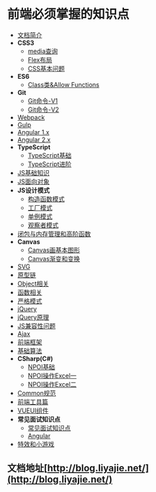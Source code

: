 # 前端必须掌握的知识点

- [文档简介]()
- **CSS3**
    - [media查询](document/css3/media)
    - [Flex布局](document/css3/flex)
    - [CSS基本问题](document/css3/base)
- **ES6**
    - [Class类&Allow Functions](document/es6/class)
- **Git**
    - [Git命令-V1](document/git/git01)
    - [Git命令-V2](document/git/git02)
- [Webpack](document/webpack/webpack)
- [Gulp](document/gulp/gulp)
- [Angular 1.x](document/angular/angular1)
- [Angular 2.x](document/angular/angular2)
- **TypeScript**
    - [TypeScript基础](document/typescript/base-typescript)
    - [TypeScript进阶](document/typescript/advance-typescript)
- [JS基础知识](document/js-base)
- [JS面向对象](document/object-oriented)
- **JS设计模式**
    - [构造函数模式](document/jsdesignpatterns/01constructor-model)
    - [工厂模式](document/jsdesignpatterns/02factory-model)
    - [单例模式](document/jsdesignpatterns/03singleton-model)
    - [观察者模式](document/jsdesignpatterns/04observer-model)
- [闭包与内存管理和高阶函数](document/closure-memory-function)
- **Canvas**
    - [Canvas画基本图形](document/canvas/canvas001)
    - [Canvas渐变和变换](document/canvas/canvas002)
- [SVG](document/svg)
- [原型链](document/prototype)
- [Object相关](document/object)
- [函数相关](document/function)
- [严格模式](document/strict)
- [jQuery](document/jquery)
- [jQuery原理](document/jquery-theory)
- [JS兼容性问题](document/compatibility)
- [Ajax](document/ajax.md)
- [前端框架](document/web-framework.md)
- [基础算法](document/basic-algorithm)
- **CSharp(C#)**
    - [NPOI基础](document/csharp/npoi.md)
    - [NPOI操作Excel一](document/csharp/npoi-excel1.md)
    - [NPOI操作Excel二](document/csharp/npoi-excel2.md)
- [Common规范](document/commonjs.md)
- [前端工具篇](document/tool.md)
- [VUEUI组件](document/vueui.md)
- **常见面试知识点**
    - [常见面试知识点](document/interview/interview)
    - [Angular](document/interview/angular)
- [特效和小游戏](document/beautiful)


## 文档地址[http://blog.liyajie.net/](http://blog.liyajie.net/)


